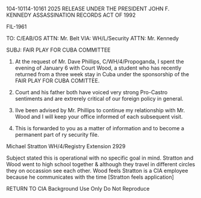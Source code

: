104-10114-10161 2025 RELEASE UNDER THE PRESIDENT JOHN F. KENNEDY ASSASSINATION RECORDS ACT OF 1992

FIL-1961

TO: C/EAB/OS
ATTN: Mr. Belt
VIA: WH/L/Security
ATTN: Mr. Kennedy

SUBJ: FAIR PLAY FOR CUBA COMMITTEE

1. At the request of Mr. Dave Phillips, C/WH/4/Propoganda, I spent the evening of January 6 with Court Wood, a student who has recently returned from a three week stay in Cuba under the sponsorship of the FAIR PLAY FOR CUBA COMITTEE.

2. Court and his father both have voiced very strong Pro-Castro sentiments and are extrerely critical of our foreign policy in general.

3. Ilve been advised by Mr. Phillips to continue my relationship with Mr. Wood and I will keep your office informed of each subsequent visit.

4. This is forwarded to you as a matter of information and to become a permanent part of ry security file.

Michael Stratton
WH/4/Registry
Extension 2929

Subject stated this is operational with no specific goal in mind. Stratton and Wood went to high school together & although they travel in different circles they on occassion see each other. Wood feels Stratton is a CIA employee because he communicates with the time [Stratton feels application]

RETURN TO CIA
Background Use Only
Do Not Reproduce
